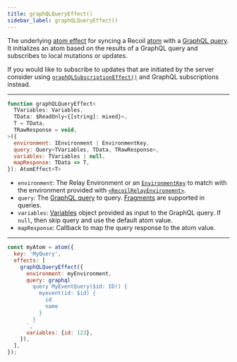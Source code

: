 ```yaml
---
title: graphQLQueryEffect()
sidebar_label: graphQLQueryEffect()
---
```


The underlying [atom effect](/docs/guides/atom-effects) for syncing a Recoil [atom](/docs/api-reference/core/atom) with a [GraphQL query](https://graphql.org/learn/queries/).  It initializes an atom based on the results of a GraphQL query and subscribes to local mutations or updates.

If you would like to subscribe to updates that are initiated by the server consider using [`graphQLSubscriptionEffect()`](/docs/recoil-relay/api/graphQLSubscriptionEffect) and GraphQL subscriptions instead.

---

```jsx
function graphQLQueryEffect<
  TVariables: Variables,
  TData: $ReadOnly<{[string]: mixed}>,
  T = TData,
  TRawResponse = void,
>({
  environment: IEnvironment | EnvironmentKey,
  query: Query<TVariables, TData, TRawResponse>,
  variables: TVariables | null,
  mapResponse: TData => T,
}): AtomEffect<T>
```

- `environment`: The Relay Environment or an [`EnvironmentKey`](/docs/recoil-relay/api/EnvironmentKey) to match with the environment provided with [`<RecoilRelayEnvironemnt>`](/docs/recoil-relay/api/RecoilRelayEnvironment).
- `query`: The [GraphQL query](https://graphql.org/learn/queries/) to query.  [Fragments](/docs/recoil-relay/graphql-queries#graphql-fragments) are supported in queries.
- `variables`: [Variables](https://graphql.org/learn/queries/#variables) object provided as input to the GraphQL query.  If `null`, then skip query and use the default atom value.
- `mapResponse`: Callback to map the query response to the atom value.

---

```jsx
const myAtom = atom({
  key: 'MyQuery',
  effects: [
    graphQLQueryEffect({
      environment: myEnvironment,
      query: graphql`
        query MyEventQuery($id: ID!) {
          myevent(id: $id) {
            id
            name
          }
        }
      `,
      variables: {id: 123},
    }),
  ],
});
```
